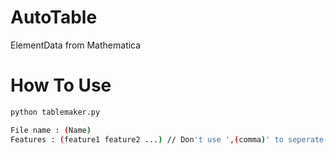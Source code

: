 # AutoTable
ElementData from Mathematica

# How To Use
```bash
python tablemaker.py
```

```bash
File name : (Name)
Features : (feature1 feature2 ...) // Don't use ',(comma)' to seperate features
```
